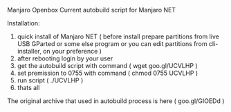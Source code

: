 


Manjaro Openbox Current autobuild script for Manjaro NET


Installation:

  1. quick install of Manjaro NET ( before install prepare partitions from live USB GParted or some else program or you can edit partitions from cli-installer, on your preference )
  2. after rebooting login by your user
  3. get the autobuild script with command ( wget goo.gl/UCVLHP )
  4. set premission to 0755 with command ( chmod 0755 UCVLHP )
  5. run script ( ./UCVLHP )
  6. thats all
  
  

The original archive that used in autobuild process is here ( goo.gl/GIOEDd )


